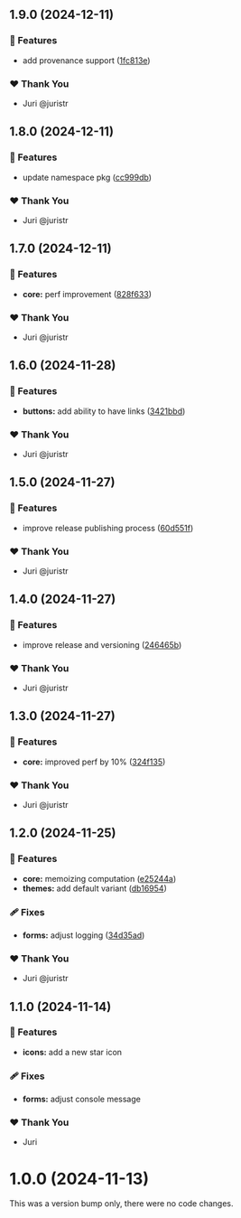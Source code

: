 ## 1.9.0 (2024-12-11)

### 🚀 Features

- add provenance support ([1fc813e](https://github.com/juristr/epicweb-slate-ui/commit/1fc813e))

### ❤️  Thank You

- Juri @juristr

## 1.8.0 (2024-12-11)

### 🚀 Features

- update namespace pkg ([cc999db](https://github.com/juristr/epicweb-slate-ui/commit/cc999db))

### ❤️  Thank You

- Juri @juristr

## 1.7.0 (2024-12-11)

### 🚀 Features

- **core:** perf improvement ([828f633](https://github.com/juristr/epicweb-slate-ui/commit/828f633))

### ❤️  Thank You

- Juri @juristr

## 1.6.0 (2024-11-28)

### 🚀 Features

- **buttons:** add ability to have links ([3421bbd](https://github.com/juristr/epicweb-slate-ui/commit/3421bbd))

### ❤️  Thank You

- Juri @juristr

## 1.5.0 (2024-11-27)

### 🚀 Features

- improve release publishing process ([60d551f](https://github.com/juristr/epicweb-slate-ui/commit/60d551f))

### ❤️  Thank You

- Juri @juristr

## 1.4.0 (2024-11-27)

### 🚀 Features

- improve release and versioning ([246465b](https://github.com/juristr/epicweb-slate-ui/commit/246465b))

### ❤️  Thank You

- Juri @juristr

## 1.3.0 (2024-11-27)

### 🚀 Features

- **core:** improved perf by 10% ([324f135](https://github.com/juristr/epicweb-slate-ui/commit/324f135))

### ❤️  Thank You

- Juri @juristr

## 1.2.0 (2024-11-25)

### 🚀 Features

- **core:** memoizing computation ([e25244a](https://github.com/juristr/epicweb-slate-ui/commit/e25244a))
- **themes:** add default variant ([db16954](https://github.com/juristr/epicweb-slate-ui/commit/db16954))

### 🩹 Fixes

- **forms:** adjust logging ([34d35ad](https://github.com/juristr/epicweb-slate-ui/commit/34d35ad))

### ❤️  Thank You

- Juri @juristr

## 1.1.0 (2024-11-14)

### 🚀 Features

- **icons:** add a new star icon

### 🩹 Fixes

- **forms:** adjust console message

### ❤️  Thank You

- Juri

# 1.0.0 (2024-11-13)

This was a version bump only, there were no code changes.